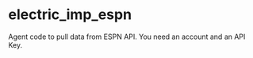 electric_imp_espn
=================

Agent code to pull data from ESPN API. You need an account and an API Key.
